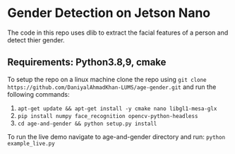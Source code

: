 
# Gender Detection on Jetson Nano

The code in this repo uses dlib to extract the facial features of a person and detect thier gender.
## Requirements: Python3.8,9, cmake

To setup the repo on a linux machine clone the repo using `git clone https://github.com/DaniyalAhmadKhan-LUMS/age-gender.git` and run the following commands:
1) `apt-get update && apt-get install -y cmake nano libgl1-mesa-glx`
2) `pip install numpy face_recognition opencv-python-headless`
3) `cd age-and-gender && python setup.py install`

To run the live demo navigate to age-and-gender directory and run:
`python example_live.py`

